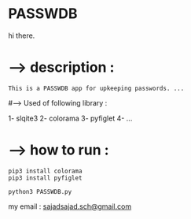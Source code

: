 # PASSWDB

hi there.

# --> description :
	This is a PASSWDB app for upkeeping passwords. ...

#--> Used of following library :

1- slqite3
2- colorama
3- pyfiglet
4- ...

# --> how to run :
	pip3 install colorama
	pip3 install pyfiglet
	
	python3 PASSWDB.py
my email : sajadsajad.sch@gmail.com

